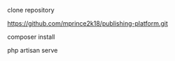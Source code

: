 clone repository

https://github.com/mprince2k18/publishing-platform.git

composer install

php artisan serve